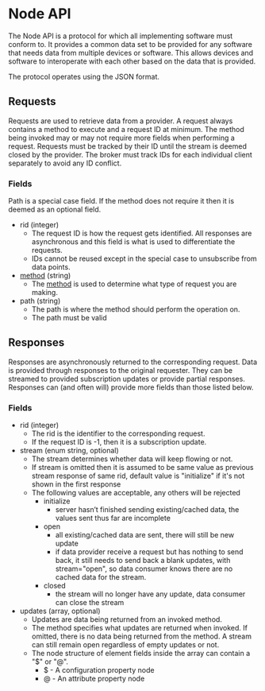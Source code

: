 # Node API

The Node API is a protocol for which all implementing software must conform to. It provides a common
data set to be provided for any software that needs data from multiple devices or software. This
allows devices and software to interoperate with each other based on the data that is provided.

The protocol operates using the JSON format.

## Requests

Requests are used to retrieve data from a provider. A request always contains a method to execute
and a request ID at minimum. The method being invoked may or may not require more fields when
performing a request. Requests must be tracked by their ID until the stream is deemed closed by the
provider. The broker must track IDs for each individual client separately to avoid any ID conflict.

### Fields

Path is a special case field. If the method does not require it then it is deemed as an optional
field.

- rid (integer)
  - The request ID is how the request gets identified. All responses are asynchronous and this field
  is what is used to differentiate the requests.
  - IDs cannot be reused except in the special case to unsubscribe from data points.
- [method](methods) (string)
  - The [method](methods) is used to determine what type of request you are making.
- path (string)
  - The path is where the method should perform the operation on.
  - The path must be valid

## Responses

Responses are asynchronously returned to the corresponding request. Data is provided through
responses to the original requester. They can be streamed to provided subscription updates or provide
partial responses. Responses can (and often will) provide more fields than those listed below.

### Fields

- rid (integer)
  - The rid is the identifier to the corresponding request.
  - If the request ID is -1, then it is a subscription update.
- stream (enum string, optional)
  - The stream determines whether data will keep flowing or not.
  - If stream is omitted then it is assumed to be same value as previous stream response of same rid, default value is "initialize" if it's not shown in the first response
  - The following values are acceptable, any others will be rejected
      - initialize
          - server hasn’t finished sending existing/cached data, the values sent thus far are incomplete
      - open
          - all existing/cached data are sent, there will still be new update
          - if data provider receive a request but has nothing to send back, it still needs to send back a blank updates, with stream="open", so data consumer knows there are no cached data for the stream.
      - closed
          - the stream will no longer have any update, data consumer can close the stream
- updates (array, optional)
  - Updates are data being returned from an invoked method.
  - The method specifies what updates are returned when invoked. If omitted, there is no data being
  returned from the method. A stream can still remain open regardless of empty updates or not.
  - The node structure of element fields inside the array can contain a "$" or "@".
      - $ - A configuration property node
      - @ - An attribute property node
